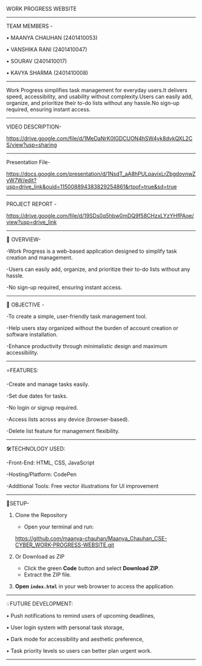 WORK PROGRESS WEBSITE
___________________________________________________________________________________________________________________________________________________________________________________________________
TEAM MEMBERS -

   •	MAANYA CHAUHAN (2401410053)
   
   •	VANSHIKA RANI (2401410047)
   
   •	SOURAV         (2401410017)
   
   •	KAVYA SHARMA    (2401410008)
__________________________________________________________________________________________________________________________________________________________________________________________________
Work Progress simplifies task management for everyday users.It delivers speed, accessibility, and usability without complexity.Users can easily add, organize, and prioritize their to-do lists without any hassle.No sign-up required, ensuring instant access.

_________________________________________________________________________________________________________________________________________________________________________________________________
VIDEO DESCRIPTION-

https://drive.google.com/file/d/1MeDaNrK0IGDCUON4hSW4yk8dvkQXL2CS/view?usp=sharing
__________________________________________________________________________________________________________________________________________________________________________________________________
Presentation File-

https://docs.google.com/presentation/d/1NsdT_aA8hPULpavixLrZbgdovnwZyW7W/edit?usp=drive_link&ouid=115008894383829254861&rtpof=true&sd=true
__________________________________________________________________________________________________________________________________________________________________________________________________
PROJECT REPORT -

https://drive.google.com/file/d/19SDs0q5hbw0mDQ9f58CHzxLYzYHfPAoe/view?usp=drive_link
___________________________________________________________________________________________________________________________________________________________________________________________________
🚀 OVERVIEW-

-Work Progress is a web-based application designed to simplify task creation and management.

-Users can easily add, organize, and prioritize their to-do lists without any hassle.

-No sign-up required, ensuring instant access.
___________________________________________________________________________________________________________________________________________________________________________________________________
🎯 OBJECTIVE -

-To create a simple, user-friendly task management tool.

-Help users stay organized without the burden of account creation or software installation.


-Enhance productivity through minimalistic design and maximum accessibility.
___________________________________________________________________________________________________________________________________________________________________________________________________
⭐FEATURES:

 -Create and manage tasks easily.

-Set due dates for tasks.

-No login or signup required.

-Access lists across any device (browser-based).

-Delete list feature for management flexibility.
__________________________________________________________________________________________________________________________________________________________________________________________________
🛠️TECHNOLOGY USED:

-Front-End: HTML, CSS, JavaScript

-Hosting/Platform: CodePen

-Additional Tools: Free vector illustrations for UI improvement

__________________________________________________________________________________________________________________________________________________________________________________________________
📁SETUP-

1. Clone the Repository
   - Open your terminal and run:
   
    https://github.com/maanya-chauhan/Maanya_Chauhan_CSE-CYBER_WORK-PROGRESS-WEBSITE.git
   
2. Or Download as ZIP
   - Click the green **Code** button and select **Download ZIP**.
   - Extract the ZIP file.

3. **Open `index.html`** in your web browser to  access the application.
__________________________________________________________________________________________________________________________________________________________________________________________________
💡FUTURE DEVELOPMENT:

•	Push notifications to remind users of upcoming deadlines,

•	User login system with personal task storage,

•	Dark mode for accessibility and aesthetic preference,

•	Task priority levels so users can better plan urgent work.
__________________________________________________________________________________________________________________________________________________________________________________________________


















